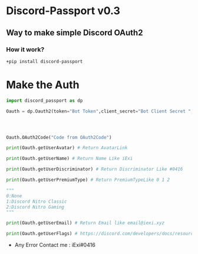# Discord-Passport v0.3
## Way to make simple Discord OAuth2

### How it work?

`+pip install discord-passport`

# Make the Auth
```py
import discord_passport as dp

Oauth = dp.Oauth2(token="Bot Token",client_secret="Bot Client Secret ",client_id="Bot ID",redirect_uri="Oauth Redirect URL")




Oauth.OAuth2Code("Code from OAuth2Code")

print(Oauth.getUserAvatar) # Return AvatarLink 

print(Oauth.getUserName) # Return Name Like iExi

print(Oauth.getUserDiscriminator) # Return Discriminator Like #0416

print(Oauth.getUserPremiumType) # Return PremiumTypeLike 0 1 2

"""
0:None
1:Discord Nitro Classic
2:Discord Nitro Gaming 
"""

print(Oauth.getUserEmail) # Return Email like email@iexi.xyz

print(Oauth.getUserFlags) # https://discord.com/developers/docs/resources/user#user-object-user-flags
```

+ Any Error Contact me : iExi#0416


